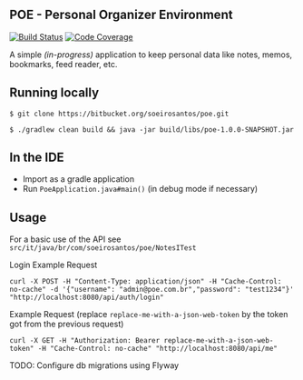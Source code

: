 POE - Personal Organizer Environment
------------------------------------

[![Build Status](https://travis-ci.org/soeirosantos/poe.svg?branch=master)](https://travis-ci.org/soeirosantos/poe) [![Code Coverage](https://img.shields.io/codecov/c/github/soeirosantos/poe/master.svg)](https://codecov.io/github/soeirosantos/poe?branch=master)

A simple _(in-progress)_ application to keep personal data like notes, memos, bookmarks, feed reader, etc.

## Running locally

`$ git clone https://bitbucket.org/soeirosantos/poe.git`

`$ ./gradlew clean build && java -jar build/libs/poe-1.0.0-SNAPSHOT.jar`

## In the IDE

* Import as a gradle application
* Run `PoeApplication.java#main()` (in debug mode if necessary)

## Usage

For a basic use of the API see `src/it/java/br/com/soeirosantos/poe/NotesITest`

Login Example Request

```
curl -X POST -H "Content-Type: application/json" -H "Cache-Control: no-cache" -d '{"username": "admin@poe.com.br","password": "test1234"}' "http://localhost:8080/api/auth/login"
```

Example Request (replace `replace-me-with-a-json-web-token` by the token got from the previous request)

```
curl -X GET -H "Authorization: Bearer replace-me-with-a-json-web-token" -H "Cache-Control: no-cache" "http://localhost:8080/api/me"
```

TODO: Configure db migrations using Flyway